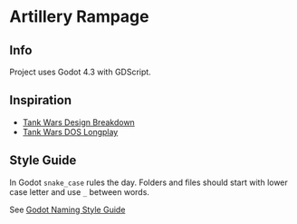# Artillery Rampage

## Info

Project uses Godot 4.3 with GDScript.

## Inspiration

- [Tank Wars Design Breakdown](https://www.youtube.com/watch?v=l0DzDR9B6To)
- [Tank Wars DOS Longplay](https://www.youtube.com/watch?v=Nl8YiKuGFGc)

## Style Guide

In Godot `snake_case` rules the day.  Folders and files should start with lower case letter and use `_` between words.

See [Godot Naming Style Guide](https://docs.godotengine.org/en/stable/tutorials/best_practices/project_organization.html#importing)
